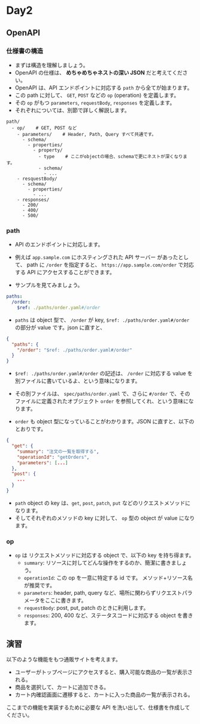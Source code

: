 # Day2

## OpenAPI

### 仕様書の構造

- まずは構造を理解しましょう。
- OpenAPI の仕様は、 **めちゃめちゃネストの深い JSON** だと考えてください。
- OpenAPI は、API エンドポイントに対応する `path` から全てが始まります。
- この path に対して、 `GET`, `POST` などの `op` (operation) を定義します。
- その `op` がもつ `parameters`, `requestBody`, `responses` を定義します。
- それぞれについては、別節で詳しく解説します。

```
path/
  - op/    # GET, POST など
    - parameters/    # Header, Path, Query すべて共通です。
      - schema/
        - properties/
          - property/
            - type    # ここがobjectの場合、schemaで更にネストが深くなります。
            - schema/
              - ...
    - resquestBody/
      - schema/
        - properties/
          - ...
    - responses/
      - 200/
      - 400/
      - 500/
```

### path

- API のエンドポイントに対応します。
- 例えば `app.sample.com` にホスティングされた API サーバー があったとして、 path に `/order` を指定すると、 `https://app.sample.com/order` で対応する API にアクセスすることができます。

- サンプルを見てみましょう。

```yaml
paths:
  /order:
    $ref: ./paths/order.yaml#/order
```

- `paths` は object 型で、 `/order` が key, `$ref: ./paths/order.yaml#/order` の部分が value です。json に直すと、

```json
{
  "paths": {
    "/order": "$ref: ./paths/order.yaml#/order"
  }
}
```

- `$ref: ./paths/order.yaml#/order` の記述は、 `/order` に対応する value を別ファイルに書いているよ、という意味になります。

- その別ファイルは、 `spec/paths/order.yaml` で、さらに `#/order` で、そのファイルに定義されたオブジェクト `order` を参照してくれ、という意味になります。

- `order` も object 型になっていることがわかります。JSON に直すと、以下のとおりです。

```json
{
  "get": {
    "summary": "注文の一覧を取得する",
    "operationId": "getOrders",
    "parameters": [...]
  },
  "post": {
    ...
  }
}
```

- `path` object の key は、`get`, `post`, `patch`, `put` などのリクエストメソッドになります。
- そしてそれぞれのメソッドの key に対して、 `op` 型の object が value になります。

### op

- `op` は リクエストメソッドに対応する object で、以下の key を持ち得ます。
  - `summary`: リソースに対してどんな操作をするのか、簡潔に書きましょう。
  - `operationId`: この op を一意に特定する id です。 メソッド+リソース名が推奨です。
  - `parameters`: header, path, query など、場所に関わらずリクエストパラメータをここに書きます。
  - `requestBody`: post, put, patch のときに利用します。
  - `responses`: 200, 400 など、ステータスコードに対応する object を書きます。

## 演習

以下のような機能をもつ通販サイトを考えます。

- ユーザーがトップページにアクセスすると、購入可能な商品の一覧が表示される。
- 商品を選択して、カートに追加できる。
- カート内確認画面に遷移すると、カートに入った商品の一覧が表示される。

ここまでの機能を実装するために必要な API を洗い出して、仕様書を作成してください。
